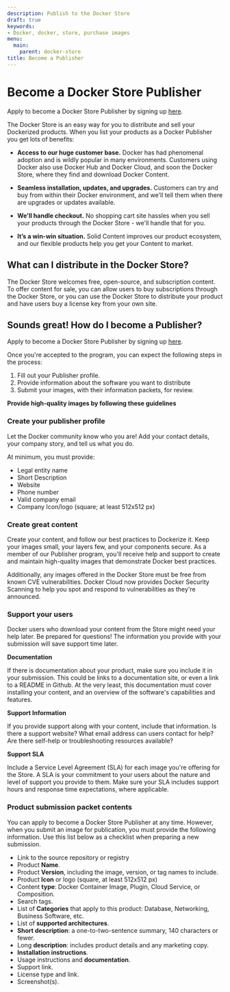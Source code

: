 ```yaml
---
description: Publish to the Docker Store
draft: true
keywords:
- Docker, docker, store, purchase images
menu:
  main:
    parent: docker-store
title: Become a Publisher
---
```


# Become a Docker Store Publisher

Apply to become a Docker Store Publisher by signing up [here](https://store.docker.com/publisher/signup).

The Docker Store is an easy way for you to distribute and sell your Dockerized products. When you list your products as a Docker Publisher you get lots of benefits:

* **Access to our huge customer base.** Docker has had phenomenal adoption and
is wildly popular in many environments. Customers using Docker also use Docker Hub and Docker Cloud, and soon the Docker Store, where they find and download Docker Content.

* **Seamless installation, updates, and upgrades.** Customers can try and buy from within their Docker environment, and we'll tell them when there are upgrades or updates available.

* **We'll handle checkout.** No shopping cart site hassles when you sell your products through the Docker Store - we'll handle that for you.

* **It’s a win-win situation.** Solid Content improves our product ecosystem, and our flexible products help you get your Content to market.

## What can I distribute in the Docker Store?

The Docker Store welcomes free, open-source, and subscription content. To offer
content for sale, you can allow users to buy subscriptions through the Docker
Store, or you can use the Docker Store to distribute your product and have users
buy a license key from your own site.

## Sounds great! How do I become a Publisher?

Apply to become a Docker Store Publisher by signing up [here](https://store.docker.com/publisher/signup).

Once you're accepted to the program, you can expect the following steps in the process:

1. Fill out your Publisher profile.
2. Provide information about the software you want to distribute
3. Submit your images, with their information packets, for review.

**Provide high-quality images by following these guidelines**

### Create your publisher profile

Let the Docker community know who you are! Add your contact details, your
company story, and tell us what you do.

At minimum, you must provide:

* Legal entity name
* Short Description
* Website
* Phone number
* Valid company email
* Company Icon/logo (square; at least 512x512 px)


### Create great content

Create your content, and follow our best practices to Dockerize it. Keep your
images small, your layers few, and your components secure. As a member of our
Publisher program, you'll receive help and support to create and maintain
high-quality images that demonstrate Docker best practices.

Additionally, any images offered in the Docker Store must be free from known CVE
vulnerabilities. Docker Cloud now provides Docker Security Scanning to help you
spot and respond to vulnerabilities as they're announced.

### Support your users

Docker users who download your content from the Store might need your help
later. Be prepared for questions! The information you provide with your
submission will save support time later.

**Documentation**

If there is documentation about your product, make sure you include it in your
submission. This could be links to a documentation site, or even a link to a
README in Github. At the very least, this documentation must cover installing
your content, and an overview of the software's capabilities and features.

**Support Information**

If you provide support along with your content, include that information.
Is there a support website? What email address can users contact for help? Are
there self-help or troubleshooting resources available?

**Support SLA**

Include a Service Level Agreement (SLA) for each image you're offering for the
Store. A SLA is your commitment to your users about the nature and level of
support you provide to them. Make sure your SLA includes support hours and
response time expectations, where applicable.

### Product submission packet contents

You can apply to become a Docker Store Publisher at any time. However, when  you
submit an image for publication, you must provide the following information. Use
this list below as a checklist when preparing a new submission.

* Link to the source repository or registry
* Product **Name**.
* Product **Version**, including the image, version, or tag names to include.
* Product **Icon** or logo (square, at least 512x512 px)
* Content **type**: Docker Container Image, Plugin, Cloud Service, or Composition.
* Search tags.
* List of **Categories** that apply to this product: Database, Networking, Business Software, etc.
* List of **supported architectures**.
* **Short description**: a one-to-two-sentence summary, 140 characters or fewer.
* Long **description**: includes product details and any marketing copy.
* **Installation instructions**.
* Usage instructions and **documentation**.
* Support link.
* License type and link.
* Screenshot(s).
